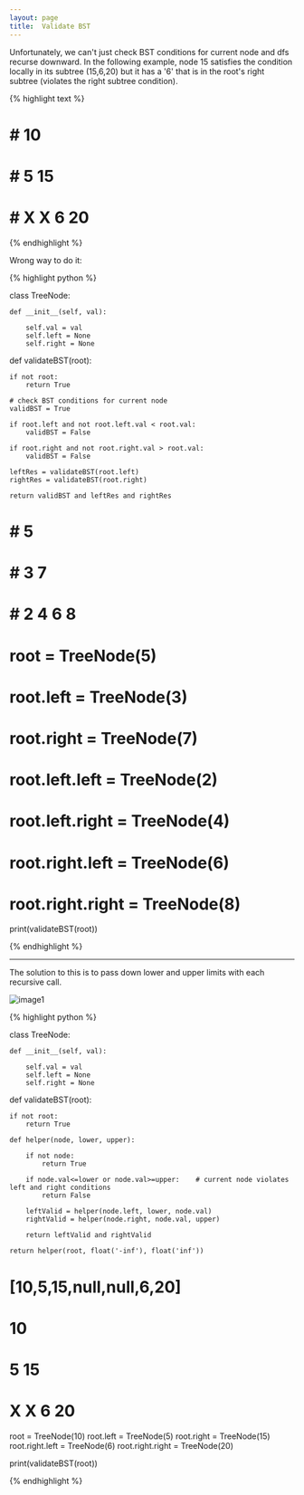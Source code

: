 ```yaml
---
layout: page
title:  Validate BST
---
```



Unfortunately, we can't just check BST conditions for current node and dfs recurse downward. In the following example, node 15 satisfies the condition locally in its subtree (15,6,20) but it has a '6' that is in the root's right subtree (violates the right subtree condition).

{% highlight text %}
# #        10
# #       5 15
# #     X X 6 20
{% endhighlight %}

Wrong way to do it:

{% highlight python %}

class TreeNode:
 
    def __init__(self, val):
 
        self.val = val
        self.left = None
        self.right = None



def validateBST(root):

    if not root:
        return True

    # check BST conditions for current node
    validBST = True

    if root.left and not root.left.val < root.val:
        validBST = False
    
    if root.right and not root.right.val > root.val:
        validBST = False

    leftRes = validateBST(root.left)
    rightRes = validateBST(root.right)

    return validBST and leftRes and rightRes

# #        5
# #       3 7
# #     2 4 6 8

# root = TreeNode(5)
# root.left = TreeNode(3)
# root.right = TreeNode(7)
# root.left.left = TreeNode(2)
# root.left.right = TreeNode(4)
# root.right.left = TreeNode(6)
# root.right.right = TreeNode(8)



print(validateBST(root))

{% endhighlight %}

______________


The solution to this is to pass down lower and upper limits with each recursive call.

![image1](https://gnduaw.dm.files.1drv.com/y4mPUcMxE9-yS-JjLSg4TK9uqG0PXbZGv9tB9KoZeeYNmqnvyeJB55bC4sJDHpvEBJiPnfe5J_VdAUOQBem8F70r1wBITqdYz5MgpIM9ZjllCk9D6A_MZb42JGNPXeg_WPFAvr0LiVdDzLDafRPD6ndE3gcftog3YZEmJ8HeNvoK0bCCOFBpU__K9ogsBtL6qh9c6pAAJLs4GdR1gxHehvYgw?width=1518&height=1137&cropmode=none)

{% highlight python %}

class TreeNode:
 
    def __init__(self, val):
 
        self.val = val
        self.left = None
        self.right = None



def validateBST(root):

    if not root:
        return True
    
    def helper(node, lower, upper):

        if not node:
            return True

        if node.val<=lower or node.val>=upper:    # current node violates left and right conditions
            return False
        
        leftValid = helper(node.left, lower, node.val)
        rightValid = helper(node.right, node.val, upper)

        return leftValid and rightValid
    
    return helper(root, float('-inf'), float('inf'))


# [10,5,15,null,null,6,20]

#        10
#       5 15
#     X X 6 20

root = TreeNode(10)
root.left = TreeNode(5)
root.right = TreeNode(15)
root.right.left = TreeNode(6)
root.right.right = TreeNode(20)


print(validateBST(root))

{% endhighlight %}


